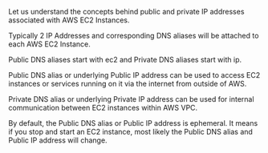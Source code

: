 Let us understand the concepts behind public and private IP addresses associated with AWS EC2 Instances.

Typically 2 IP Addresses and corresponding DNS aliases will be attached to each AWS EC2 Instance.

Public DNS aliases start with ec2 and Private DNS aliases start with ip.

Public DNS alias or underlying Public IP address can be used to access EC2 instances or services running on it via the internet from outside of AWS.

Private DNS alias or underlying Private IP address can be used for internal communication between EC2 instances within AWS VPC.

By default, the Public DNS alias or Public IP address is ephemeral. It means if you stop and start an EC2 instance, most likely the Public DNS alias and Public IP address will change.
